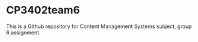 # CP3402team6
This is a Github repository for Content Management Systems subject, group 6 assignment.
